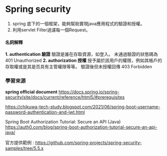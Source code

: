# Spring security
1. spring 底下的一個框架，能夠幫助實現java應用程式的驗證和授權。
2. 利用servlet Filter過濾每一個Request。

#### 名詞解釋
**1. authentication 驗證**
驗證是誰在存取資源，如登入。
未通過驗證的狀態碼為 401 Unauthorized
**2. authorization 授權**
授予屬於該用戶的權限，例如其帳戶的存取權或是其是否具有主管權限等等。
驗證後但未授權回傳 403 Forbidden

### 學習來源
**spring official document**
https://docs.spring.io/spring-security/site/docs/current/reference/html5/#prerequisites

https://chikuwa-tech-study.blogspot.com/2021/06/spring-boot-username-password-authentication-and-jwt.html

Spring Boot Authorization Tutorial: Secure an API (Java)
https://auth0.com/blog/spring-boot-authorization-tutorial-secure-an-api-java/

官方提供範例 :
https://github.com/spring-projects/spring-security-samples/tree/5.5.x